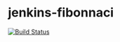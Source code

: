 # jenkins-fibonnaci


[![Build Status](http://ec2-3-16-78-219.us-east-2.compute.amazonaws.com/buildStatus/icon?job=pipeline-fibonnaci)](http://ec2-3-16-78-219.us-east-2.compute.amazonaws.com/job/pipeline-fibonnaci/)
